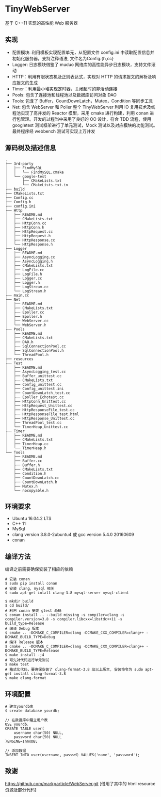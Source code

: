 # TinyWebServer
基于 C++11 实现的高性能 Web 服务器

## 实现
* 配置模块: 利用模板实现配置单元，从配置文件 config.ini 中读取配置信息并初始化服务器，支持注释语法, 文件名为Config.{h,cc}
* Logger: 日志模块借鉴了 muduo 网络库的高性能异步日志模块，支持文件滚动
* HTTP：利用有限状态机及正则表达式，实现对 HTTP 的请求报文的解析及响应报文的生成
* Timer：利用最小堆实现定时器，关闭超时的非活动连接
* Pools: 包含了连接池和线程池以及数据库访问对象 DAO
* Tools: 包含了 Buffer，CountDownLatch，Mutex，Condition 等同步工具
* Net: 包含 WebServer 和 Poller 
整个 TinyWebServer 利用 IO 复用技术及线程池实现了高并发的 Reactor 模型，采用 cmake 进行构建，利用 conan 进行包管理。开发的过程当中采用了良好的 OO 设计，符合 TDD 流程，使用 googletest 测试框架进行了单元测试，Mock 测试以及对应模块的功能测试。最终程序经 webbench 测试可实现上万并发


## 源码树及描述信息
```shell
.
├── 3rd-party
│   ├── FindMySQL
│   │   └── FindMySQL.cmake
│   └── google-test
│       ├── CMakeLists.txt
│       └── CMakeLists.txt.in
├── build 
├── CMakeLists.txt
├── Config.cc
├── Config.h
├── config.ini
├── Http
│   ├── README.md
│   ├── CMakeLists.txt
│   ├── HttpConn.cc
│   ├── HttpConn.h
│   ├── HttpRequest.cc
│   ├── HttpRequest.h
│   ├── HttpResponse.cc
│   └── HttpResponse.h
├── Logger
│   ├── README.md
│   ├── AsyncLogging.cc
│   ├── AsyncLogging.h
│   ├── CMakeLists.txt
│   ├── LogFile.cc
│   ├── LogFile.h
│   ├── Logger.cc
│   ├── Logger.h
│   ├── LogStream.cc
│   └── LogStream.h
├── main.cc
├── Net
│   ├── README.md
│   ├── CMakeLists.txt
│   ├── Epoller.cc
│   ├── Epoller.h
│   ├── WebServer.cc
│   └── WebServer.h
├── Pools
│   ├── README.md
│   ├── CMakeLists.txt
│   ├── DAO.h
│   ├── SqlConnectionPool.cc
│   ├── SqlConnectionPool.h
│   └── ThreadPool.h
├── resources
├── Test
│   ├── README.md
│   ├── AsyncLogging_test.cc
│   ├── Buffer_unittest.cc
│   ├── CMakeLists.txt
│   ├── Config_unittest.cc
│   ├── Config_unittest.ini
│   ├── CountDownLatch_test.cc
│   ├── Epoller_Echotest.cc
│   ├── HttpConn_Unittest.cc
│   ├── HttpRequest_Unittest.cc
│   ├── HttpResponseFile_test.cc
│   ├── HttpResponseFile_test.html
│   ├── HttpResponse_Unittest.cc
│   ├── ThreadPool_test.cc
│   └── TimerHeap_Unittest.cc
├── Timer
│   ├── README.md
│   ├── CMakeLists.txt
│   ├── TimerHeap.cc
│   └── TimerHeap.h
└── Tools
    ├── README.md
    ├── Buffer.cc
    ├── Buffer.h
    ├── CMakeLists.txt
    ├── Condition.h
    ├── CountDownLatch.cc
    ├── CountDownLatch.h
    ├── Mutex.h
    └── nocopyable.h
```

## 环境要求
* Ubuntu 16.04.2 LTS
* C++ 11
* MySql 
* clang version 3.8.0-2ubuntu4 或 gcc version 5.4.0 20160609 
* conan

## 编译方法
编译之前需要确保安装了相应的依赖
```shell
# 安装 conan
$ sudo pip install conan
# 安装 clang, mysql 相关
$ sudo apt-get intall clang-3.8 mysql-server mysql-client
```

```shell
$ mkdir build
$ cd build/
# 利用 conan 安装 gtest 源码
$ conan install .. --build missing -s compiler=clang -s compiler.version=3.8 -s compiler.libcxx=libstdc++11 -s build_type=Release
# 编译 Debug 版本
$ cmake .. -DCMAKE_C_COMPILER=clang -DCMAKE_CXX_COMPILER=clang++ -DCMAKE_BUILD_TYPE=Debug
# 编译 Release 版本
$ cmake .. -DCMAKE_C_COMPILER=clang -DCMAKE_CXX_COMPILER=clang++ -DCMAKE_BUILD_TYPE=Release
$ make install -j4
# 可先对代码进行单元测试
$ make test
# 格式化代码，要确保安装了 clang-format-3.8 及以上版本, 安装命令为 sudo apt-get install clang-format-3.8
$ make clang-format
```

## 环境配置
```shell
# 建立yourdb库
$ create database yourdb;

// 在数据库中建立用户表
USE yourdb;
CREATE TABLE user(
    username char(50) NULL,
    password char(50) NULL
)ENGINE=InnoDB;

// 添加数据
INSERT INTO user(username, passwd) VALUES('name', 'password');
```

## 致谢
https://github.com/markparticle/WebServer.git  [借用了其中的 html resource 资源及部分代码]